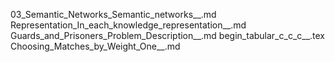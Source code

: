 03_Semantic_Networks_Semantic_networks__.md
Representation_In_each_knowledge_representation__.md
Guards_and_Prisoners_Problem_Description__.md
begin_tabular_c_c_c__.tex
Choosing_Matches_by_Weight_One__.md